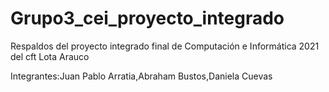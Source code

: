 # Grupo3_cei_proyecto_integrado
Respaldos del proyecto integrado final de Computación e Informática 2021 del cft Lota Arauco

Integrantes:Juan Pablo Arratia,Abraham Bustos,Daniela Cuevas

